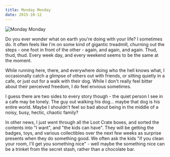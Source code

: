```yaml
---
title: Monday Monday
date: 2015-10-12
---
```


![Monday Monday](https://source.unsplash.com/0gkw_9fy0eQ/1600x900)

Do you ever wonder what on earth you're doing with your life? I sometimes do. It often feels like I'm on some kind of gigantic treadmill, churning out the steps - one foot in front of the other - again, and again, and again. Thud, thud, thud. Every week day, and every weekend seems to be the same at the moment.

While running here, there, and everywhere doing who the hell knows what, I occasionally catch a glimpse of others out with friends, or sitting quietly in a cafe, or just out for a walk with their dog. While I don't really feel bitter about their perceived freedom, I do feel envious sometimes.

I guess there are two sides to every story though - the quiet person I see in a cafe may be lonely. The guy out walking his dog... maybe that dog is his entire world. Maybe I shouldn't feel so bad about being in the middle of a noisy, busy, hectic, chaotic family?

In other news, I just went through all the Loot Crate boxes, and sorted the contents into "I want", and "the kids can have". They will be getting the badges, toys, and various collectibles over the next few weeks as surprise presents when they do something good. We often ask the kids "if you clean your room, I'll get you something nice" - well maybe the something nice can be a trinket from the secret stash, rather than a chocolate bar.